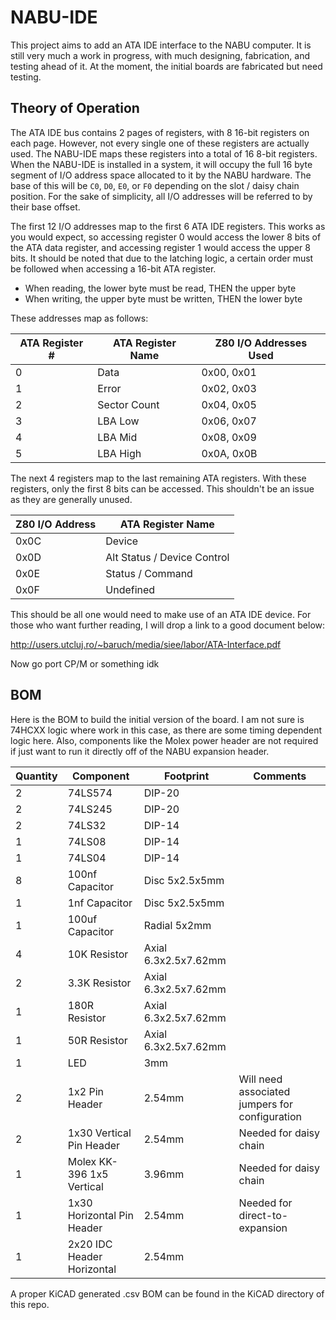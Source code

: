 # NABU-IDE
This project aims to add an ATA IDE interface to the NABU computer. It is still very much a work in progress, with much designing, fabrication, and testing ahead of it. At the moment, the initial boards are fabricated but need testing.

## Theory of Operation
The ATA IDE bus contains 2 pages of registers, with 8 16-bit registers on each page. However, not every single one of these registers are actually used. The NABU-IDE maps these registers into a total of 16 8-bit registers. When the NABU-IDE is installed in a system, it will occupy the full 16 byte segment of I/O address space allocated to it by the NABU hardware. The base of this will be `C0`, `D0`, `E0`, or `F0` depending on the slot / daisy chain position. For the sake of simplicity, all I/O addresses will be referred to by their base offset.

The first 12 I/O addresses map to the first 6 ATA IDE registers. This works as you would expect, so accessing register 0 would access the lower 8 bits of the ATA data register, and accessing register 1 would access the upper 8 bits. It should be noted that due to the latching logic, a certain order must be followed when accessing a 16-bit ATA register.

- When reading, the lower byte must be read, THEN the upper byte
- When writing, the upper byte must be written, THEN the lower byte

These addresses map as follows:

| ATA Register # | ATA Register Name | Z80 I/O Addresses Used |
| -------------- | ----------------- | ---------------------- |
| 0              | Data              | 0x00, 0x01 |
| 1              | Error             | 0x02, 0x03 |
| 2              | Sector Count      | 0x04, 0x05 |
| 3              | LBA Low           | 0x06, 0x07 |
| 4              | LBA Mid           | 0x08, 0x09 |
| 5              | LBA High          | 0x0A, 0x0B |

The next 4 registers map to the last remaining ATA registers. With these registers, only the first 8 bits can be accessed. This shouldn't be an issue as they are generally unused.

| Z80 I/O Address | ATA Register Name |
| --------------- | ----------------- |
| 0x0C            | Device |
| 0x0D            | Alt Status / Device Control |
| 0x0E            | Status / Command |
| 0x0F            | Undefined |

This should be all one would need to make use of an ATA IDE device. For those who want further reading, I will drop a link to a good document below:

http://users.utcluj.ro/~baruch/media/siee/labor/ATA-Interface.pdf

Now go port CP/M or something idk

## BOM
Here is the BOM to build the initial version of the board. I am not sure is 74HCXX logic where work in this case, as there are some timing dependent logic here. Also, components like the Molex power header are not required if just want to run it directly off of the NABU expansion header.

| Quantity | Component | Footprint | Comments |
| -------- | --------- | --------- | -------- |
| 2        | 74LS574   | DIP-20    | |
| 2        | 74LS245   | DIP-20    | |
| 2        | 74LS32    | DIP-14    | |
| 1        | 74LS08    | DIP-14    | |
| 1        | 74LS04    | DIP-14    | |
| 8        | 100nf Capacitor | Disc 5x2.5x5mm | |
| 1        | 1nf Capacitor | Disc 5x2.5x5mm | |
| 1        | 100uf Capacitor | Radial  5x2mm | |
| 4        | 10K Resistor | Axial 6.3x2.5x7.62mm | |
| 2        | 3.3K Resistor | Axial 6.3x2.5x7.62mm | |
| 1        | 180R Resistor | Axial 6.3x2.5x7.62mm | |
| 1        | 50R Resistor | Axial 6.3x2.5x7.62mm | |
| 1        | LED          | 3mm | |
| 2        | 1x2 Pin Header | 2.54mm | Will need associated jumpers for configuration |
| 2        | 1x30 Vertical Pin Header | 2.54mm | Needed for daisy chain |
| 1        | Molex KK-396 1x5 Vertical | 3.96mm | Needed for daisy chain |
| 1        | 1x30 Horizontal Pin Header | 2.54mm | Needed for direct-to-expansion |
| 1        | 2x20 IDC Header Horizontal | 2.54mm | |

A proper KiCAD generated .csv BOM can be found in the KiCAD directory of this repo.
